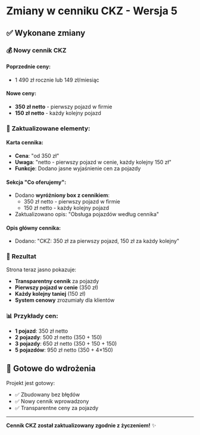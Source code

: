 # Zmiany w cenniku CKZ - Wersja 5

## ✅ Wykonane zmiany

### 💰 **Nowy cennik CKZ**

#### **Poprzednie ceny:**
- 1 490 zł rocznie lub 149 zł/miesiąc

#### **Nowe ceny:**
- **350 zł netto** - pierwszy pojazd w firmie
- **150 zł netto** - każdy kolejny pojazd

### 🔄 **Zaktualizowane elementy:**

#### **Karta cennika:**
- **Cena**: "od 350 zł"
- **Uwaga**: "netto - pierwszy pojazd w cenie, każdy kolejny 150 zł"
- **Funkcje**: Dodano jasne wyjaśnienie cen za pojazdy

#### **Sekcja "Co oferujemy":**
- Dodano **wyróżniony box z cennikiem**:
  - 350 zł netto - pierwszy pojazd w firmie
  - 150 zł netto - każdy kolejny pojazd
- Zaktualizowano opis: "Obsługa pojazdów według cennika"

#### **Opis główny cennika:**
- Dodano: "CKZ: 350 zł za pierwszy pojazd, 150 zł za każdy kolejny"

### 🎯 **Rezultat**

Strona teraz jasno pokazuje:
- **Transparentny cennik** za pojazdy
- **Pierwszy pojazd w cenie** (350 zł)
- **Każdy kolejny taniej** (150 zł)
- **System cenowy** zrozumiały dla klientów

### 📊 **Przykłady cen:**
- **1 pojazd**: 350 zł netto
- **2 pojazdy**: 500 zł netto (350 + 150)
- **3 pojazdy**: 650 zł netto (350 + 150 + 150)
- **5 pojazdów**: 950 zł netto (350 + 4×150)

## 🚀 **Gotowe do wdrożenia**

Projekt jest gotowy:
- ✅ Zbudowany bez błędów
- ✅ Nowy cennik wprowadzony
- ✅ Transparentne ceny za pojazdy

---

**Cennik CKZ został zaktualizowany zgodnie z życzeniem!** ✨
